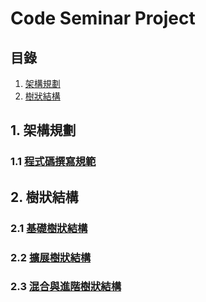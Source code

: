 # Code Seminar Project

## 目錄
1. [架構規劃](#1-架構規劃)
1. [樹狀結構](#2-樹狀結構)


## 1. 架構規劃

### 1.1 [程式碼撰寫規範](architecture/csharp/Coding-Guideline.md)

## 2. 樹狀結構

### 2.1 [基礎樹狀結構](database/sql/tree-structure/tree-structure.md)

### 2.2 [擴展樹狀結構](database/sql/tree-structure/Extended-Tree-Structures.md)

### 2.3 [混合與進階樹狀結構](database/sql/tree-structure/Advanced-and-Hybrid-Tree-Structures.md)

